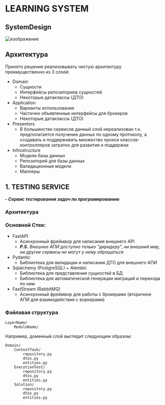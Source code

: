 # LEARNING SYSTEM

## SystemDesign
![изображение](https://github.com/user-attachments/assets/b165c2cc-bc8b-45a4-a650-a141073bc481)

## Архитектура
Принято решение реализовывать чистую архитектуру преимущественно из 3 слоей:
* Domain
  * Сущности
  * Интерфейсы репозиториев сущностей
  * Некоторые датаклассы (ДТО)
* Application
  * Варианты использования
  * Частично объявленные интерфейсы для брокеров
  * Некоторые датаклассы (ДТО)
* Presentors
  * В большинстве сервисов данный слой нереализован т.к. предполагается получение данных по одному протоколу, а создавать и поддерживать множество прокси классов-контроллеров затратно для развития и поддержки
* Infrostructure
  * Модели базы данных
  * Репозиторий для базы данных
  * Валидационные модели
  * Мапперы

## 1. TESTING SERVICE
_**- Сервис тестирования задач по програмированию**_

### Архитектура 


### Основной Стек:

* FastAPI
  * Асинхронный фреймвор для написания внешнего API
  * _**P.S.** Внешнее АПИ доступно только "диридеру", ни внешний мир, ни другие сервисы не могут у нему обращаться_
* Pydantic
  * Библиотека для валидации и написания ДТО для внешнего АПИ
* Sqlalchemy (PostgreSQL) + Alembic
  * Библиотека для представления сущностей в БД
  * Библиотека для автоматической генерации миграций и перехода по ним 
* FastStream (RabbitMQ)
  * Асинхронный фреймвор для работы с брокерами (вторичное АПИ для взаимодействия с воркерами)
 
### Файлавая структура
``` 
LayerName/
    ModuleName/
```

Например, доменный слой выглядит следующим образом:
```
Domain/
    ContestTask/
        repository.py
        dtos.py
        entities.py            
    ExecutionTest/
        repository.py
        dtos.py
        entities.py        
    Solution/
        repository.py
        dtos.py
        entities.py  
```
